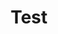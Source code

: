 ---
title: "Test"
pass_percentage: 70
type: "test"
questions:
  - id: "q1"
    text: "What level of complexity do the advanced concepts of service meshes cover?"
    type: "single-answer"
    marks: 2
    options:
      - id: "a"
        text: "Beginner"
      - id: "b"
        text: "Basic"
      - id: "c"
        text: "Intermediate"
        is_correct: true
      - id: "d"
        text: "Advanced"
  - id: "q2"
    text: "Which technologies are covered in advanced service mesh concepts?"
    type: "multiple-answers"
    marks: 2
    options:
      - id: "a"
        text: "Service mesh architecture"
        is_correct: true
      - id: "b"
        text: "Service-to-service communication"
        is_correct: true
      - id: "c"
        text: "Database management"
  - id: "q3"
    text: "What is the primary category that advanced service mesh concepts fall under?"
    type: "short-answer" 
    marks: 2
    correct_answer: "meshery" 
---